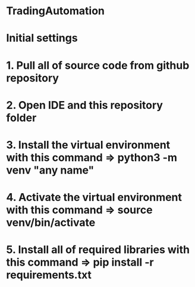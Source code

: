 # TradingAutomation

# Initial settings

# 1. Pull all of source code from github repository

# 2. Open IDE and this repository folder

# 3. Install the virtual environment with this command => python3 -m venv "any name"

# 4. Activate the virtual environment with this command => source venv/bin/activate

# 5. Install all of required libraries with this command => pip install -r requirements.txt

#

